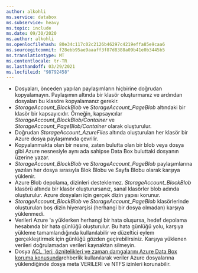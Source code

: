 ```yaml
---
author: alkohli
ms.service: databox
ms.subservice: heavy
ms.topic: include
ms.date: 09/30/2020
ms.author: alkohli
ms.openlocfilehash: 80e34c117c02c2126b46297c4219effa85e9caa6
ms.sourcegitcommit: f28ebb95ae9aaaff3f87d8388a09b41e0b3445b5
ms.translationtype: MT
ms.contentlocale: tr-TR
ms.lasthandoff: 03/29/2021
ms.locfileid: "98792458"
---
```

- Dosyaları, önceden yapılan paylaşımların hiçbirine doğrudan kopyalamayın. Paylaşımın altında bir klasör oluşturmanız ve ardından dosyaları bu klasöre kopyalamanız gerekir.
- *StorageAccount_BlockBlob* ve *StorageAccount_PageBlob* altındaki bir klasör bir kapsayıcıdır. Örneğin, kapsayıcılar *StorageAccount_BlockBlob/Container* ve *StorageAccount_PageBlob/Container* olarak oluşturulur.
- Doğrudan *StorageAccount_AzureFiles* altında oluşturulan her klasör bir Azure dosya paylaşımında çevrilir.
- Kopyalanmakta olan bir nesne, zaten bulutta olan bir blob veya dosya gibi Azure nesnesiyle aynı ada sahipse Data Box buluttaki dosyanın üzerine yazar.
- *StorageAccount_BlockBlob* ve *StorageAccount_PageBlob* paylaşımlarına yazılan her dosya sırasıyla Blok Blobu ve Sayfa Blobu olarak karşıya yüklenir.
- Azure Blob depolama, dizinleri desteklemez. *StorageAccount_BlockBlob* klasörü altında bir klasör oluşturursanız, sanal klasörler blob adında oluşturulur. Azure dosyaları için gerçek dizin yapısı korunur.
- *StorageAccount_BlockBlob* ve *StorageAccount_PageBlob* klasörlerinde oluşturulan boş dizin hiyerarşisi (herhangi bir dosya olmadan) karşıya yüklenmedi.
- Verileri Azure 'a yüklerken herhangi bir hata oluşursa, hedef depolama hesabında bir hata günlüğü oluşturulur. Bu hata günlüğü yolu, karşıya yükleme tamamlandığında kullanılabilir ve düzeltici eylem gerçekleştirmek için günlüğü gözden geçirebilirsiniz. Karşıya yüklenen verileri doğrulamadan verileri kaynaktan silmeyin.
- Dosya [ACL 'leri, öznitelikleri ve zaman damgalarını Azure Data Box koruma konusunda](../articles/databox/data-box-file-acls-preservation.md)rehberlik kullanılarak veriler Azure dosyalarına yüklendiğinde dosya meta VERILERI ve NTFS izinleri korunabilir.
